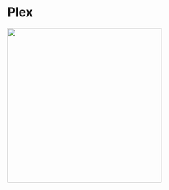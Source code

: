 # Plex

[<img src="https://louisonsarlinmagnus.github.io/TurboNAS/img/empty.jpg" width="350"/>](https://louisonsarlinmagnus.github.io/TurboNAS/)
